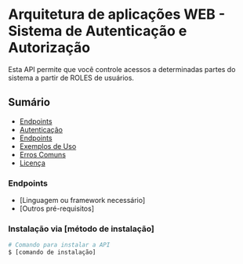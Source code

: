 # Arquitetura de aplicações WEB - Sistema de Autenticação e Autorização

Esta API permite que você controle acessos a determinadas partes do sistema a partir de ROLES de usuários.

## Sumário

- [Endpoints](#endpoints)
- [Autenticação](#autenticação)
- [Endpoints](#endpoints)
- [Exemplos de Uso](#exemplos-de-uso)
- [Erros Comuns](#erros-comuns)
- [Licença](#licença)

### Endpoints

- [Linguagem ou framework necessário]
- [Outros pré-requisitos]

### Instalação via [método de instalação]

```sh
# Comando para instalar a API
$ [comando de instalação]

